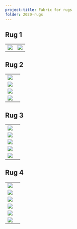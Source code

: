 ```yaml
---
project-title: Fabric for rugs
folder: 2020-rugs
---
```


## Rug 1
<table class=table-img>
	<tr><td><img src="2020-rug1-fabric.jpg" /></td><td><img src="2020-rug1-fabricB/W.jpg" /></td></tr>
</table>

## Rug 2
<table class=table-img>
	<tr><td><img src="green-boats.jpg" /></td><td></td></tr>
	<tr><td><img src="byzantine.jpg" /></td><td></td></tr>
	<tr><td><img src="yellow&flowers.jpg" /></td><td></td></tr>
	<tr><td><img src="peach-sheet.jpg" /></td><td></td></tr>
</table>

## Rug 3
<table class=table-img>
	<tr><td><img src="beige1.jpg" /></td><td></td></tr>
	<tr><td><img src="beige2.jpg" /></td><td></td></tr>
	<tr><td><img src="fish.jpg" /></td><td></td></tr>
	<tr><td><img src="purple-bird.jpg" /></td><td></td></tr>
	<tr><td><img src="zebra.jpg" /></td><td></td></tr>
</table>

## Rug 4
<table class=table-img>
	<tr><td><img src="green-gold-dots.jpg" /></td><td></td></tr>
	<tr><td><img src="green-snowflakes.jpg" /></td><td></td></tr>
	<tr><td><img src="green-trees.jpg" /></td><td></td></tr>
	<tr><td><img src="holly.jpg" /></td><td></td></tr>
	<tr><td><img src="red-trees.jpg" /></td><td></td></tr>
	<tr><td><img src="white-gold.jpg" /></td><td></td></tr>
</table>